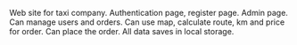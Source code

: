 Web site for taxi company.
Authentication page, register page.
Admin page. Can manage users and orders.
Can use map, calculate route, km and price for order.
Can place the order.
All data saves in local storage.
